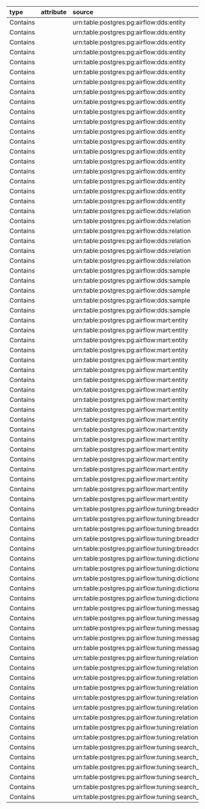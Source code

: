 | type     | attribute   | source                                              | destination                                                               |
|:---------|:------------|:----------------------------------------------------|:--------------------------------------------------------------------------|
| Contains |             | urn:table:postgres:pg:airflow:dds:entity            | urn:column:postgres:pg:airflow:dds:entity:codes                           |
| Contains |             | urn:table:postgres:pg:airflow:dds:entity            | urn:column:postgres:pg:airflow:dds:entity:entity_name                     |
| Contains |             | urn:table:postgres:pg:airflow:dds:entity            | urn:column:postgres:pg:airflow:dds:entity:entity_name_short               |
| Contains |             | urn:table:postgres:pg:airflow:dds:entity            | urn:column:postgres:pg:airflow:dds:entity:entity_type                     |
| Contains |             | urn:table:postgres:pg:airflow:dds:entity            | urn:column:postgres:pg:airflow:dds:entity:filters                         |
| Contains |             | urn:table:postgres:pg:airflow:dds:entity            | urn:column:postgres:pg:airflow:dds:entity:grid                            |
| Contains |             | urn:table:postgres:pg:airflow:dds:entity            | urn:column:postgres:pg:airflow:dds:entity:htmls                           |
| Contains |             | urn:table:postgres:pg:airflow:dds:entity            | urn:column:postgres:pg:airflow:dds:entity:info                            |
| Contains |             | urn:table:postgres:pg:airflow:dds:entity            | urn:column:postgres:pg:airflow:dds:entity:json_data                       |
| Contains |             | urn:table:postgres:pg:airflow:dds:entity            | urn:column:postgres:pg:airflow:dds:entity:json_data_ui                    |
| Contains |             | urn:table:postgres:pg:airflow:dds:entity            | urn:column:postgres:pg:airflow:dds:entity:json_system                     |
| Contains |             | urn:table:postgres:pg:airflow:dds:entity            | urn:column:postgres:pg:airflow:dds:entity:links                           |
| Contains |             | urn:table:postgres:pg:airflow:dds:entity            | urn:column:postgres:pg:airflow:dds:entity:loaded_by                       |
| Contains |             | urn:table:postgres:pg:airflow:dds:entity            | urn:column:postgres:pg:airflow:dds:entity:notifications                   |
| Contains |             | urn:table:postgres:pg:airflow:dds:entity            | urn:column:postgres:pg:airflow:dds:entity:processed_dttm                  |
| Contains |             | urn:table:postgres:pg:airflow:dds:entity            | urn:column:postgres:pg:airflow:dds:entity:search_data                     |
| Contains |             | urn:table:postgres:pg:airflow:dds:entity            | urn:column:postgres:pg:airflow:dds:entity:tables                          |
| Contains |             | urn:table:postgres:pg:airflow:dds:entity            | urn:column:postgres:pg:airflow:dds:entity:tags                            |
| Contains |             | urn:table:postgres:pg:airflow:dds:entity            | urn:column:postgres:pg:airflow:dds:entity:urn                             |
| Contains |             | urn:table:postgres:pg:airflow:dds:relation          | urn:column:postgres:pg:airflow:dds:relation:attribute                     |
| Contains |             | urn:table:postgres:pg:airflow:dds:relation          | urn:column:postgres:pg:airflow:dds:relation:destination                   |
| Contains |             | urn:table:postgres:pg:airflow:dds:relation          | urn:column:postgres:pg:airflow:dds:relation:loaded_by                     |
| Contains |             | urn:table:postgres:pg:airflow:dds:relation          | urn:column:postgres:pg:airflow:dds:relation:processed_dttm                |
| Contains |             | urn:table:postgres:pg:airflow:dds:relation          | urn:column:postgres:pg:airflow:dds:relation:source                        |
| Contains |             | urn:table:postgres:pg:airflow:dds:relation          | urn:column:postgres:pg:airflow:dds:relation:type                          |
| Contains |             | urn:table:postgres:pg:airflow:dds:sample            | urn:column:postgres:pg:airflow:dds:sample:cnt_rows                        |
| Contains |             | urn:table:postgres:pg:airflow:dds:sample            | urn:column:postgres:pg:airflow:dds:sample:column_def                      |
| Contains |             | urn:table:postgres:pg:airflow:dds:sample            | urn:column:postgres:pg:airflow:dds:sample:processed_dttm                  |
| Contains |             | urn:table:postgres:pg:airflow:dds:sample            | urn:column:postgres:pg:airflow:dds:sample:sample_data                     |
| Contains |             | urn:table:postgres:pg:airflow:dds:sample            | urn:column:postgres:pg:airflow:dds:sample:urn                             |
| Contains |             | urn:table:postgres:pg:airflow:mart:entity           | urn:column:postgres:pg:airflow:mart:entity:codes                          |
| Contains |             | urn:table:postgres:pg:airflow:mart:entity           | urn:column:postgres:pg:airflow:mart:entity:entity_name                    |
| Contains |             | urn:table:postgres:pg:airflow:mart:entity           | urn:column:postgres:pg:airflow:mart:entity:entity_name_short              |
| Contains |             | urn:table:postgres:pg:airflow:mart:entity           | urn:column:postgres:pg:airflow:mart:entity:entity_type                    |
| Contains |             | urn:table:postgres:pg:airflow:mart:entity           | urn:column:postgres:pg:airflow:mart:entity:grid                           |
| Contains |             | urn:table:postgres:pg:airflow:mart:entity           | urn:column:postgres:pg:airflow:mart:entity:htmls                          |
| Contains |             | urn:table:postgres:pg:airflow:mart:entity           | urn:column:postgres:pg:airflow:mart:entity:info                           |
| Contains |             | urn:table:postgres:pg:airflow:mart:entity           | urn:column:postgres:pg:airflow:mart:entity:json_data                      |
| Contains |             | urn:table:postgres:pg:airflow:mart:entity           | urn:column:postgres:pg:airflow:mart:entity:json_data_ui                   |
| Contains |             | urn:table:postgres:pg:airflow:mart:entity           | urn:column:postgres:pg:airflow:mart:entity:json_system                    |
| Contains |             | urn:table:postgres:pg:airflow:mart:entity           | urn:column:postgres:pg:airflow:mart:entity:links                          |
| Contains |             | urn:table:postgres:pg:airflow:mart:entity           | urn:column:postgres:pg:airflow:mart:entity:load_dt                        |
| Contains |             | urn:table:postgres:pg:airflow:mart:entity           | urn:column:postgres:pg:airflow:mart:entity:loaded_by                      |
| Contains |             | urn:table:postgres:pg:airflow:mart:entity           | urn:column:postgres:pg:airflow:mart:entity:notifications                  |
| Contains |             | urn:table:postgres:pg:airflow:mart:entity           | urn:column:postgres:pg:airflow:mart:entity:processed_dttm                 |
| Contains |             | urn:table:postgres:pg:airflow:mart:entity           | urn:column:postgres:pg:airflow:mart:entity:search_data                    |
| Contains |             | urn:table:postgres:pg:airflow:mart:entity           | urn:column:postgres:pg:airflow:mart:entity:tables                         |
| Contains |             | urn:table:postgres:pg:airflow:mart:entity           | urn:column:postgres:pg:airflow:mart:entity:tags                           |
| Contains |             | urn:table:postgres:pg:airflow:mart:entity           | urn:column:postgres:pg:airflow:mart:entity:urn                            |
| Contains |             | urn:table:postgres:pg:airflow:tuning:breadcrumb     | urn:column:postgres:pg:airflow:tuning:breadcrumb:breadcrumb_entity        |
| Contains |             | urn:table:postgres:pg:airflow:tuning:breadcrumb     | urn:column:postgres:pg:airflow:tuning:breadcrumb:breadcrumb_urn           |
| Contains |             | urn:table:postgres:pg:airflow:tuning:breadcrumb     | urn:column:postgres:pg:airflow:tuning:breadcrumb:loaded_by                |
| Contains |             | urn:table:postgres:pg:airflow:tuning:breadcrumb     | urn:column:postgres:pg:airflow:tuning:breadcrumb:processed_dttm           |
| Contains |             | urn:table:postgres:pg:airflow:tuning:breadcrumb     | urn:column:postgres:pg:airflow:tuning:breadcrumb:urn                      |
| Contains |             | urn:table:postgres:pg:airflow:tuning:dictionary     | urn:column:postgres:pg:airflow:tuning:dictionary:code                     |
| Contains |             | urn:table:postgres:pg:airflow:tuning:dictionary     | urn:column:postgres:pg:airflow:tuning:dictionary:loaded_by                |
| Contains |             | urn:table:postgres:pg:airflow:tuning:dictionary     | urn:column:postgres:pg:airflow:tuning:dictionary:message_code             |
| Contains |             | urn:table:postgres:pg:airflow:tuning:dictionary     | urn:column:postgres:pg:airflow:tuning:dictionary:processed_dttm           |
| Contains |             | urn:table:postgres:pg:airflow:tuning:dictionary     | urn:column:postgres:pg:airflow:tuning:dictionary:type                     |
| Contains |             | urn:table:postgres:pg:airflow:tuning:messages       | urn:column:postgres:pg:airflow:tuning:messages:code                       |
| Contains |             | urn:table:postgres:pg:airflow:tuning:messages       | urn:column:postgres:pg:airflow:tuning:messages:lang                       |
| Contains |             | urn:table:postgres:pg:airflow:tuning:messages       | urn:column:postgres:pg:airflow:tuning:messages:loaded_by                  |
| Contains |             | urn:table:postgres:pg:airflow:tuning:messages       | urn:column:postgres:pg:airflow:tuning:messages:processed_dttm             |
| Contains |             | urn:table:postgres:pg:airflow:tuning:messages       | urn:column:postgres:pg:airflow:tuning:messages:text                       |
| Contains |             | urn:table:postgres:pg:airflow:tuning:relations_type | urn:column:postgres:pg:airflow:tuning:relations_type:attribute_group_code |
| Contains |             | urn:table:postgres:pg:airflow:tuning:relations_type | urn:column:postgres:pg:airflow:tuning:relations_type:attribute_type       |
| Contains |             | urn:table:postgres:pg:airflow:tuning:relations_type | urn:column:postgres:pg:airflow:tuning:relations_type:loaded_by            |
| Contains |             | urn:table:postgres:pg:airflow:tuning:relations_type | urn:column:postgres:pg:airflow:tuning:relations_type:processed_dttm       |
| Contains |             | urn:table:postgres:pg:airflow:tuning:relations_type | urn:column:postgres:pg:airflow:tuning:relations_type:relation_type        |
| Contains |             | urn:table:postgres:pg:airflow:tuning:relations_type | urn:column:postgres:pg:airflow:tuning:relations_type:source_group_code    |
| Contains |             | urn:table:postgres:pg:airflow:tuning:relations_type | urn:column:postgres:pg:airflow:tuning:relations_type:source_type          |
| Contains |             | urn:table:postgres:pg:airflow:tuning:relations_type | urn:column:postgres:pg:airflow:tuning:relations_type:target_group_code    |
| Contains |             | urn:table:postgres:pg:airflow:tuning:relations_type | urn:column:postgres:pg:airflow:tuning:relations_type:target_type          |
| Contains |             | urn:table:postgres:pg:airflow:tuning:search_help    | urn:column:postgres:pg:airflow:tuning:search_help:info_code               |
| Contains |             | urn:table:postgres:pg:airflow:tuning:search_help    | urn:column:postgres:pg:airflow:tuning:search_help:loaded_by               |
| Contains |             | urn:table:postgres:pg:airflow:tuning:search_help    | urn:column:postgres:pg:airflow:tuning:search_help:name                    |
| Contains |             | urn:table:postgres:pg:airflow:tuning:search_help    | urn:column:postgres:pg:airflow:tuning:search_help:processed_dttm          |
| Contains |             | urn:table:postgres:pg:airflow:tuning:search_help    | urn:column:postgres:pg:airflow:tuning:search_help:title_code              |
| Contains |             | urn:table:postgres:pg:airflow:tuning:search_help    | urn:column:postgres:pg:airflow:tuning:search_help:type                    |